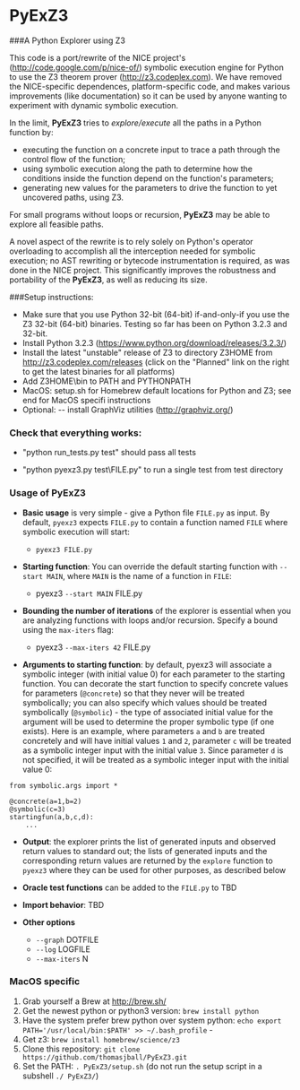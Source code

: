PyExZ3
======

###A Python Explorer using Z3

This code is a port/rewrite of the NICE project's
(http://code.google.com/p/nice-of/) symbolic execution engine for
Python to use the Z3 theorem prover (http://z3.codeplex.com). We have
removed the NICE-specific dependences, platform-specific code, and
makes various improvements (like documentation) so it can be used
by anyone wanting to experiment with dynamic symbolic execution.

In the limit, **PyExZ3** tries to *explore/execute* all the paths in a
Python function by:
-  executing the function on a concrete input to trace a path through the control flow of the function;
- using symbolic execution along the path to determine how the conditions inside the
function depend on the function's parameters;
- generating new values for the parameters to drive the function to yet uncovered paths, using Z3.  

For small programs without loops or recursion, 
**PyExZ3** may be able to explore all feasible paths.

A novel aspect of the rewrite is to rely solely on Python's operator
overloading to accomplish all the interception needed for symbolic
execution; no AST rewriting or bytecode instrumentation is required,
as was done in the NICE project. This significantly improves the
robustness and portability of the **PyExZ3**, as well as reducing its
size.

###Setup instructions:

- Make sure that you use Python 32-bit (64-bit) if-and-only-if you use the Z3 32-bit (64-bit) binaries. Testing so far has been on Python 3.2.3 and 32-bit.
- Install Python 3.2.3 (https://www.python.org/download/releases/3.2.3/)
- Install the latest "unstable" release of Z3 to directory Z3HOME from http://z3.codeplex.com/releases (click on the "Planned" link on the right to get the latest binaries for all platforms)
- Add Z3HOME\bin to PATH and PYTHONPATH
- MacOS: setup.sh for Homebrew default locations for Python and Z3; see end for MacOS specifi instructions
- Optional:
-- install GraphViz utilities (http://graphviz.org/)

### Check that everything works:

- "python run_tests.py test" should pass all tests

- "python pyexz3.py test\FILE.py" to run a single test from test directory

### Usage of PyExZ3

- **Basic usage** is very simple - give a Python file `FILE.py` as input. By default, `pyexz3` expects `FILE.py` to contain a function named `FILE` where symbolic execution will start:

  - `pyexz3 FILE.py`

- **Starting function**: You can override the default starting function with `--start MAIN`, where `MAIN` is the name of a function in `FILE`: 

  - pyexz3 `--start MAIN` FILE.py

- **Bounding the number of iterations** of the explorer is essential when you are
analyzing functions with loops and/or recursion. Specify a bound using the `max-iters` flag:

  - pyexz3 `--max-iters 42` FILE.py

- **Arguments to starting function**: by default, pyexz3 will associate a symbolic integer
(with initial value 0) for each parameter to the starting function. 
You can decorate the start function to specify concrete values for parameters 
(`@concrete`) so that they never will be treated symbolically; you can also specify 
which values should be treated symbolically (`@symbolic`) - the type of associated 
initial value for the argument will be used to determine the proper symbolic type 
(if one exists). Here is an example, where parameters `a` and `b` are treated concretely
and will have initial values `1` and `2`, parameter `c` will be treated as a symbolic
integer input with the initial value `3`. Since parameter `d` is not
specified, it will be treated as a symbolic integer input with the initial value 0:

```
from symbolic.args import *

@concrete(a=1,b=2)
@symbolic(c=3)
startingfun(a,b,c,d):
    ...
```

- **Output**: the explorer prints the list of generated inputs and observed return values
to standard out; the lists of generated inputs and the corresponding return values are
returned by the `explore` function to `pyexz3` where they can be used for other purposes, 
as described below

- **Oracle test functions** can be added to the `FILE.py` to TBD

- **Import behavior**: TBD

- **Other options**
  - `--graph` DOTFILE
  - `--log` LOGFILE
  - `--max-iters` N

### MacOS specific

1. Grab yourself a Brew at http://brew.sh/
2. Get the newest python or python3 version: `brew install python`
3. Have the system prefer brew python over system python: `echo export PATH='/usr/local/bin:$PATH' >> ~/.bash_profile`  - 
4. Get z3: `brew install homebrew/science/z3`
5. Clone this repository: `git clone https://github.com/thomasjball/PyExZ3.git` 
6. Set the PATH: `. PyExZ3/setup.sh`  (do not run the setup script in a subshell `./ PyExZ3/`)

